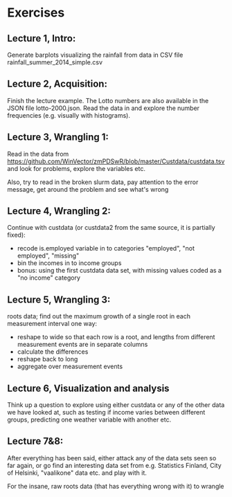 # Exercises

## Lecture 1, Intro:
Generate barplots visualizing the rainfall from data in CSV file rainfall\_summer\_2014\_simple.csv

## Lecture 2, Acquisition:
Finish the lecture example. The Lotto numbers are also available in the JSON file lotto-2000.json.
Read the data in and explore the number frequencies (e.g. visually with histograms).

## Lecture 3, Wrangling 1:
Read in the data from https://github.com/WinVector/zmPDSwR/blob/master/Custdata/custdata.tsv 
and look for problems, explore the variables etc.

Also, try to read in the broken slurm data, pay attention to the error message,
get around the problem and see what's wrong

## Lecture 4, Wrangling 2:
Continue with custdata (or custdata2 from the same source, it is partially fixed):
- recode is.employed variable in to categories "employed", "not employed", "missing"
- bin the incomes in to income groups 
- bonus: using the first custdata data set, with missing values coded as a "no income" category

## Lecture 5, Wrangling 3:
roots data; find out the maximum growth of a single root in each measurement interval
one way:
- reshape to wide so that each row is a root, and lengths from different measurement events are in separate columns
- calculate the differences
- reshape back to long
- aggregate over measurement events

## Lecture 6, Visualization and analysis
Think up a question to explore using either custdata or any of the other data we have 
looked at, such as testing if income varies between different groups, 
predicting one weather variable with another etc.

## Lecture 7&8:
After everything has been said, either attack any of the data sets seen so far again,
or go find an interesting data set from e.g. Statistics Finland, City of Helsinki, 
"vaalikone" data etc. and play with it.

For the insane, raw roots data (that has everything wrong with it) to wrangle
